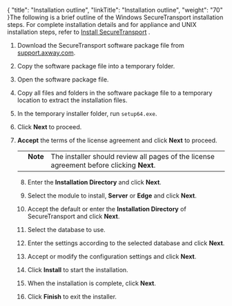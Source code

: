 {
    "title": "Installation outline",
    "linkTitle": "Installation outline",
    "weight": "70"
}The following is a brief outline of the Windows SecureTransport installation steps. For complete installation details and for appliance and UNIX installation steps, refer to [Install SecureTransport](../../install_overview2) .

1.  Download the SecureTransport software package file from [support.axway.com](https://support.axway.com/).

2.  Copy the software package file into a temporary folder.

3.  Open the software package file.

4.  Copy all files and folders in the software package file to a temporary location to extract the installation files.

5.  In the temporary installer folder, run `setup64.exe`.

6.  Click **Next** to proceed.

7.  **Accept** the terms of the license agreement and click **Next** to proceed.  
    

    <table cellpadding="0" cellspacing="0">
   <col/>
   <col/>
   <col/>
      <tr>
         <td valign="top">         </td>
         <td valign="top"><span><b>Note</b></span>
         </td>
         <td data-mc-autonum="&lt;b&gt;Note&lt;/b&gt;" valign="top">The installer should review all pages of the license agreement before clicking <strong>Next</strong>.         </td>
      </tr>
</table>

8.  Enter the **Installation Directory** and click **Next**.

9.  Select the module to install, **Server** or **Edge** and click **Next**.

10. Accept the default or enter the **Installation Directory** of SecureTransport and click **Next**.

11. Select the database to use.

12. Enter the settings according to the selected database and click **Next**.

13. Accept or modify the configuration settings and click **Next**.

14. Click **Install** to start the installation.

15. When the installation is complete, click **Next**.

16. Click **Finish** to exit the installer.
